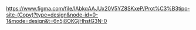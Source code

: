 https://www.figma.com/file/lAbkqAAJUx20V5YZ8SKxeP/Prot%C3%B3tipo-site-(Copy)?type=design&node-id=0-1&mode=design&t=6n5j8OKGjHhstG3N-0
